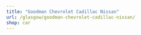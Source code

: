 ```yaml
---
title: "Goodman Chevrolet Cadillac Nissan"
url: /glasgow/goodman-chevrolet-cadillac-nissan/
shop: car
---
```

